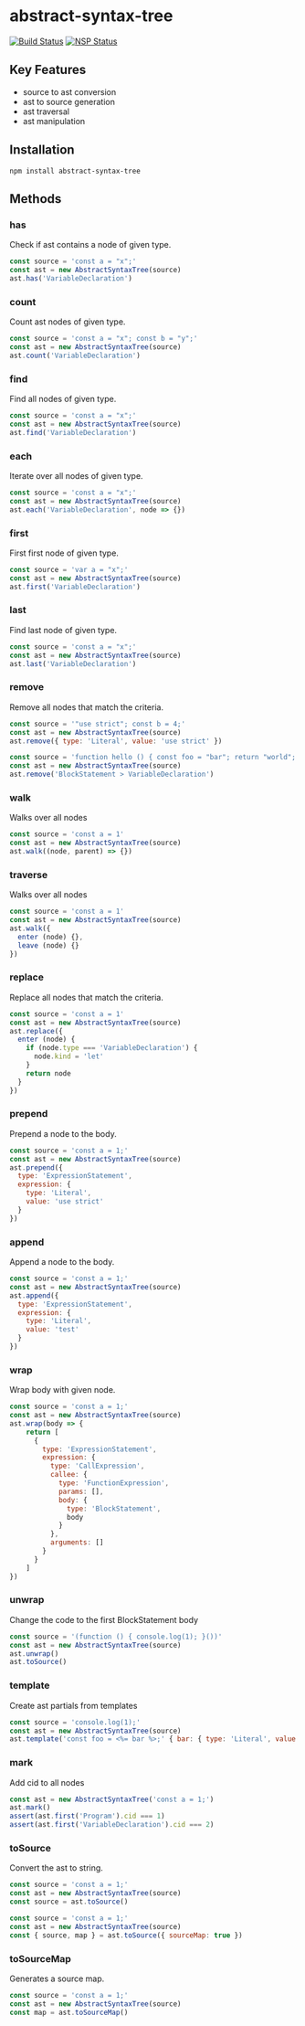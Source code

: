 # abstract-syntax-tree

[![Build Status](https://travis-ci.org/buxlabs/abstract-syntax-tree.svg?branch=master)](https://travis-ci.org/buxlabs/ast) [![NSP Status](https://nodesecurity.io/orgs/buxlabs/projects/4b0bfe3e-43d0-4597-b407-dd44cec2f3d6/badge)](https://nodesecurity.io/orgs/buxlabs/projects/4b0bfe3e-43d0-4597-b407-dd44cec2f3d6)

## Key Features

- source to ast conversion
- ast to source generation
- ast traversal
- ast manipulation

## Installation

`npm install abstract-syntax-tree`

## Methods

### has

Check if ast contains a node of given type.

```javascript
const source = 'const a = "x";'
const ast = new AbstractSyntaxTree(source)
ast.has('VariableDeclaration')
```

### count

Count ast nodes of given type.

```javascript
const source = 'const a = "x"; const b = "y";'
const ast = new AbstractSyntaxTree(source)
ast.count('VariableDeclaration')
```

### find

Find all nodes of given type.

```javascript
const source = 'const a = "x";'
const ast = new AbstractSyntaxTree(source)
ast.find('VariableDeclaration')
```

### each

Iterate over all nodes of given type.

```javascript
const source = 'const a = "x";'
const ast = new AbstractSyntaxTree(source)
ast.each('VariableDeclaration', node => {})
```

### first

First first node of given type.

```javascript
const source = 'var a = "x";'
const ast = new AbstractSyntaxTree(source)
ast.first('VariableDeclaration')
```

### last

Find last node of given type.

```javascript
const source = 'const a = "x";'
const ast = new AbstractSyntaxTree(source)
ast.last('VariableDeclaration')
```

### remove

Remove all nodes that match the criteria.

```javascript
const source = '"use strict"; const b = 4;'
const ast = new AbstractSyntaxTree(source)
ast.remove({ type: 'Literal', value: 'use strict' })
```

```javascript
const source = 'function hello () { const foo = "bar"; return "world"; }'
const ast = new AbstractSyntaxTree(source)
ast.remove('BlockStatement > VariableDeclaration')
```

### walk

Walks over all nodes

```javascript
const source = 'const a = 1'
const ast = new AbstractSyntaxTree(source)
ast.walk((node, parent) => {})
```

### traverse

Walks over all nodes

```javascript
const source = 'const a = 1'
const ast = new AbstractSyntaxTree(source)
ast.walk({
  enter (node) {},
  leave (node) {}
})
```

### replace

Replace all nodes that match the criteria.

```javascript
const source = 'const a = 1'
const ast = new AbstractSyntaxTree(source)
ast.replace({
  enter (node) {
    if (node.type === 'VariableDeclaration') {
      node.kind = 'let'
    }
    return node
  }
})
```

### prepend

Prepend a node to the body.

```javascript
const source = 'const a = 1;'
const ast = new AbstractSyntaxTree(source)
ast.prepend({
  type: 'ExpressionStatement',
  expression: {
    type: 'Literal',
    value: 'use strict'
  }
})
```

### append

Append a node to the body.

```javascript
const source = 'const a = 1;'
const ast = new AbstractSyntaxTree(source)
ast.append({
  type: 'ExpressionStatement',
  expression: {
    type: 'Literal',
    value: 'test'
  }
})
```

### wrap

Wrap body with given node.

```javascript
const source = 'const a = 1;'
const ast = new AbstractSyntaxTree(source)
ast.wrap(body => {
    return [
      {
        type: 'ExpressionStatement',
        expression: {
          type: 'CallExpression',
          callee: {
            type: 'FunctionExpression',
            params: [],
            body: {
              type: 'BlockStatement',
              body
            }
          },
          arguments: []
        }
      }
    ]
})
```

### unwrap

Change the code to the first BlockStatement body

```javascript
const source = '(function () { console.log(1); }())'
const ast = new AbstractSyntaxTree(source)
ast.unwrap()
ast.toSource()
```

### template

Create ast partials from templates

```javascript
const source = 'console.log(1);'
const ast = new AbstractSyntaxTree(source)
ast.template('const foo = <%= bar %>;' { bar: { type: 'Literal', value: 1 } })
```

### mark

Add cid to all nodes

```javascript
const ast = new AbstractSyntaxTree('const a = 1;')
ast.mark()
assert(ast.first('Program').cid === 1)
assert(ast.first('VariableDeclaration').cid === 2)
```

### toSource

Convert the ast to string.

```javascript
const source = 'const a = 1;'
const ast = new AbstractSyntaxTree(source)
const source = ast.toSource()
```

```javascript
const source = 'const a = 1;'
const ast = new AbstractSyntaxTree(source)
const { source, map } = ast.toSource({ sourceMap: true })
```

### toSourceMap

Generates a source map.

```javascript
const source = 'const a = 1;'
const ast = new AbstractSyntaxTree(source)
const map = ast.toSourceMap()
```

